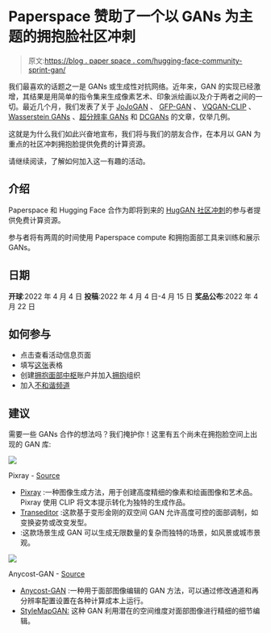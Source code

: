 # Paperspace 赞助了一个以 GANs 为主题的拥抱脸社区冲刺

> 原文:[https://blog . paper space . com/hugging-face-community-sprint-gan/](https://blog.paperspace.com/hugging-face-community-sprint-gan/)

我们最喜欢的话题之一是 GANs 或生成性对抗网络。近年来，GAN 的实现已经激增，其结果是用简单的指令集来生成像素艺术、印象派绘画以及介于两者之间的一切。最近几个月，我们发表了关于 [JoJoGAN](https://blog.paperspace.com/one-shot-face-stylization-with-jojogan/) 、 [GFP-GAN](https://blog.paperspace.com/restoring-old-photos-using-gfp-gan/) 、 [VQGAN-CLIP](https://blog.paperspace.com/how-i-made-this-articles-cover-photo-with-vqgan-clip/) 、 [Wasserstein GANs](https://blog.paperspace.com/wgans/) 、[超分辨率 GANs](https://blog.paperspace.com/super-resolution-generative-adversarial-networks/) 和 [DCGANs](https://blog.paperspace.com/face-generation-with-dcgans/) 的文章，仅举几例。

这就是为什么我们如此兴奋地宣布，我们将与我们的朋友合作，在本月以 GAN 为重点的社区冲刺拥抱脸提供免费的计算资源。

请继续阅读，了解如何加入这一有趣的活动。

## 介绍

Paperspace 和 Hugging Face 合作为即将到来的 [HugGAN 社区冲刺](https://discuss.huggingface.co/t/open-to-the-community-huggan-sprint/16302)的参与者提供免费计算资源。

参与者将有两周的时间使用 Paperspace compute 和拥抱面部工具来训练和展示 GANs。

## 日期

**开球**:2022 年 4 月 4 日
**投稿**:2022 年 4 月 4 日-4 月 15 日
**奖品公布**:2022 年 4 月 22 日

## 如何参与

*   点击查看活动信息页面
*   填写[这张](https://docs.google.com/forms/d/e/1FAIpQLSd_mpK4dYu1V-ejeTzoiIsTiMSVlZ0kYQCEoBmoa0vH-bNuag/viewform)表格
*   创建[拥抱面部中枢](https://huggingface.co/join)账户并加入[拥抱](https://huggingface.co/organizations/huggan/share/bekBYwkjyeJOAlxpcYRKgjLaRcrnIOeuge)组织
*   加入[不和谐频道](https://discord.gg/H3bUrDPTfS)

## 建议

需要一些 GANs 合作的想法吗？我们掩护你！这里有五个尚未在拥抱脸空间上出现的 GAN 库:

![](../Images/763b3fa5be8a5eae7b706c99f6094907.png)

Pixray - [Source](https://github.com/pixray/pixray)

*   [Pixray](https://github.com/pixray/pixray) :一种图像生成方法，用于创建高度精细的像素和绘画图像和艺术品。Pixray 使用 CLIP 将文本提示转化为独特的生成作品。
*   [Transeditor](https://github.com/billyxyb/transeditor) :这款基于变形金刚的双空间 GAN 允许高度可控的面部调制，如变换姿势或改变发型。
*   :这款场景生成 GAN 可以生成无限数量的复杂而独特的场景，如风景或城市景观。

![](../Images/cc691dc71c3da6c0e208b86073f5a76e.png)

Anycost-GAN - [Source](https://github.com/mit-han-lab/anycost-gan)

*   [Anycost-GAN](https://github.com/mit-han-lab/anycost-gan) :一种用于面部图像编辑的 GAN 方法，可以通过修改通道和再分辨率配置设置在各种计算成本上运行。
*   [StyleMapGAN:](https://github.com/naver-ai/StyleMapGAN) 这种 GAN 利用潜在的空间维度对面部图像进行精细的细节编辑。